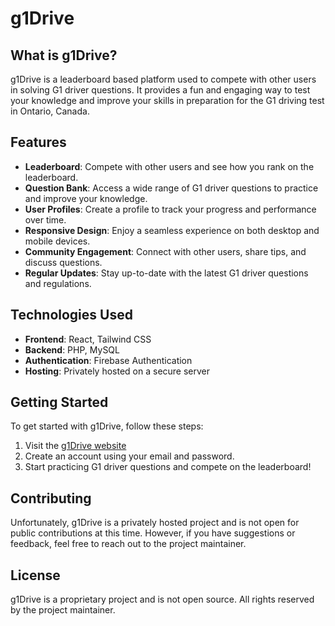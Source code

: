 # g1Drive

## What is g1Drive?
g1Drive is a leaderboard based platform used to compete with other users in solving G1 driver questions. It provides a fun and engaging way to test your knowledge and improve your skills in preparation for the G1 driving test in Ontario, Canada.

## Features
- **Leaderboard**: Compete with other users and see how you rank on the leaderboard.
- **Question Bank**: Access a wide range of G1 driver questions to practice and improve your knowledge.
- **User Profiles**: Create a profile to track your progress and performance over time.
- **Responsive Design**: Enjoy a seamless experience on both desktop and mobile devices.
- **Community Engagement**: Connect with other users, share tips, and discuss questions.
- **Regular Updates**: Stay up-to-date with the latest G1 driver questions and regulations.

## Technologies Used
- **Frontend**: React, Tailwind CSS
- **Backend**: PHP, MySQL
- **Authentication**: Firebase Authentication
- **Hosting**: Privately hosted on a secure server

## Getting Started
To get started with g1Drive, follow these steps:
1. Visit the [g1Drive website](https://g1drive.overclockedservices.ca)
2. Create an account using your email and password.
3. Start practicing G1 driver questions and compete on the leaderboard!

## Contributing
Unfortunately, g1Drive is a privately hosted project and is not open for public contributions at this time.
However, if you have suggestions or feedback, feel free to reach out to the project maintainer.

## License
g1Drive is a proprietary project and is not open source. All rights reserved by the project maintainer.